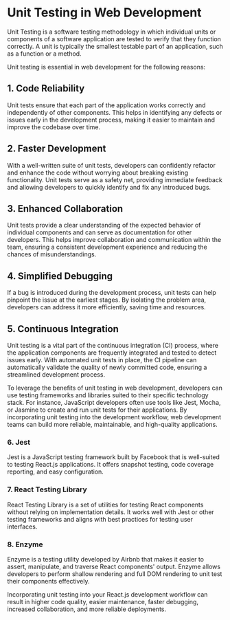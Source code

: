 # Unit Testing in Web Development

Unit Testing is a software testing methodology in which individual units or components of a software application are tested to verify that they function correctly. A unit is typically the smallest testable part of an application, such as a function or a method.

Unit testing is essential in web development for the following reasons:

## 1. Code Reliability

Unit tests ensure that each part of the application works correctly and independently of other components. This helps in identifying any defects or issues early in the development process, making it easier to maintain and improve the codebase over time.

## 2. Faster Development

With a well-written suite of unit tests, developers can confidently refactor and enhance the code without worrying about breaking existing functionality. Unit tests serve as a safety net, providing immediate feedback and allowing developers to quickly identify and fix any introduced bugs.

## 3. Enhanced Collaboration

Unit tests provide a clear understanding of the expected behavior of individual components and can serve as documentation for other developers. This helps improve collaboration and communication within the team, ensuring a consistent development experience and reducing the chances of misunderstandings.

## 4. Simplified Debugging

If a bug is introduced during the development process, unit tests can help pinpoint the issue at the earliest stages. By isolating the problem area, developers can address it more efficiently, saving time and resources.

## 5. Continuous Integration

Unit testing is a vital part of the continuous integration (CI) process, where the application components are frequently integrated and tested to detect issues early. With automated unit tests in place, the CI pipeline can automatically validate the quality of newly committed code, ensuring a streamlined development process.

To leverage the benefits of unit testing in web development, developers can use testing frameworks and libraries suited to their specific technology stack. For instance, JavaScript developers often use tools like Jest, Mocha, or Jasmine to create and run unit tests for their applications. By incorporating unit testing into the development workflow, web development teams can build more reliable, maintainable, and high-quality applications.

### 6. Jest

Jest is a JavaScript testing framework built by Facebook that is well-suited to testing React.js applications. It offers snapshot testing, code coverage reporting, and easy configuration.

### 7. React Testing Library

React Testing Library is a set of utilities for testing React components without relying on implementation details. It works well with Jest or other testing frameworks and aligns with best practices for testing user interfaces.

### 8. Enzyme

Enzyme is a testing utility developed by Airbnb that makes it easier to assert, manipulate, and traverse React components' output. Enzyme allows developers to perform shallow rendering and full DOM rendering to unit test their components effectively.

Incorporating unit testing into your React.js development workflow can result in higher code quality, easier maintenance, faster debugging, increased collaboration, and more reliable deployments.
